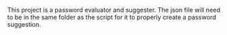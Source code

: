 This project is a password evaluator and suggester. The json file will need to be in the same folder as the script for it to properly create a password suggestion.
